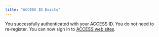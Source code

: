 ```yaml
---
title: "ACCESS ID Exists"
---
```


You successfully authenticated with your ACCESS ID.
You do not need to re-register.
You can now sign in to [ACCESS web sites](https://access-ci.org/).
